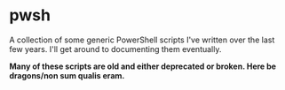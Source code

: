 # pwsh
A collection of some generic PowerShell scripts I've written over the last few years. I'll get around to documenting them eventually.

**Many of these scripts are old and either deprecated or broken. Here be dragons/non sum qualis eram.**
